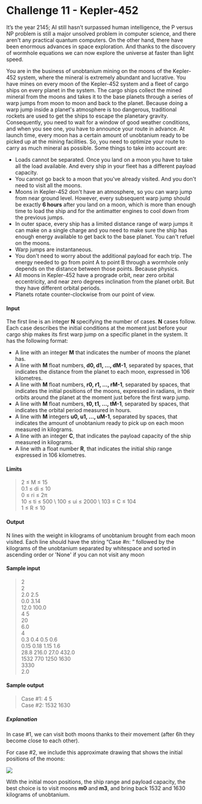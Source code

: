 # Challenge 11 - Kepler-452

It’s the year 2145; AI still hasn’t surpassed human intelligence, the P versus NP problem is still a major unsolved problem in computer science, and there aren't any practical quantum computers. On the other hand, there have been enormous advances in space exploration. And thanks to the discovery of wormhole equations we can now explore the universe at faster than light speed.

You are in the business of unobtanium mining on the moons of the Kepler-452 system, where the mineral is extremely abundant and lucrative. You have mines on every moon of the Kepler-452 system and a fleet of cargo ships on every planet in the system. The cargo ships collect the mined mineral from the moons and takes it to the base planets through a series of warp jumps from moon to moon and back to the planet. Because doing a warp jump inside a planet's atmosphere is too dangerous, traditional rockets are used to get the ships to escape the planetary gravity. Consequently, you need to wait for a window of good weather conditions, and when you see one, you have to announce your route in advance. At launch time, every moon has a certain amount of unobtanium ready to be picked up at the mining facilities. So, you need to optimize your route to carry as much mineral as possible. Some things to take into account are:

* Loads cannot be separated. Once you land on a moon you have to take all the load available. And every ship in your fleet has a different payload capacity.
* You cannot go back to a moon that you've already visited. And you don't need to visit all the moons.
* Moons in Kepler-452 don't have an atmosphere, so you can warp jump from near ground level. However, every subsequent warp jump should be exactly **6 hours** after you land on a moon, which is more than enough time to load the ship and for the antimatter engines to cool down from the previous jumps.
* In outer space, every ship has a limited distance range of warp jumps it can make on a single charge and you need to make sure the ship has enough energy available to get back to the base planet. You can't refuel on the moons.
* Warp jumps are instantaneous.
* You don't need to worry about the additional payload for each trip. The energy needed to go from point A to point B through a wormhole only depends on the distance between those points. Because physics.
* All moons in Kepler-452 have a prograde orbit, near zero orbital eccentricity, and near zero degrees inclination from the planet orbit. But they have different orbital periods.
* Planets rotate counter-clockwise from our point of view.

#### Input
The first line is an integer **N** specifying the number of cases. **N** cases follow. Each case describes the initial conditions at the moment just before your cargo ship makes its first warp jump on a specific planet in the system. It has the following format:

* A line with an integer **M** that indicates the number of moons the planet has.
* A line with **M** float numbers, **d0, d1, …, dM-1**, separated by spaces, that indicates the distance from the planet to each moon, expressed in 106 kilometres.
* A line with **M** float numbers, **r0, r1, …, rM-1**, separated by spaces, that indicates the initial positions of the moons, expressed in radians, in their orbits around the planet at the moment just before the first warp jump.
* A line with **M** float numbers, **t0, t1, …, tM-1**, separated by spaces, that indicates the orbital period measured in hours.
* A line with **M** integers **u0, u1, …, uM-1**, separated by spaces, that indicates the amount of unobtanium ready to pick up on each moon measured in kilograms.
* A line with an integer **C**, that indicates the payload capacity of the ship measured in kilograms.
* A line with a float number **R**, that indicates the initial ship range expressed in 106 kilometres.

#### Limits
> 2 ≤ M ≤ 15 \
> 0.1 ≤ di ≤ 10 \
> 0 ≤ ri ≤ 2π \
> 10 ≤ ti ≤ 500 \ 
> 100 ≤ ui ≤ 2000 \ 
> 103 ≤ C ≤ 104 \
> 1 ≤ R ≤ 10

#### Output
N lines with the weight in kilograms of unobtanium brought from each moon visited. Each line should have the string “Case #n: ” followed by the kilograms of the unobtanium separated by whitespace and sorted in ascending order or 'None' if you can not visit any moon

#### Sample input

> 2 \
> 2 \
> 2.0 2.5 \
> 0.0 3.14 \
> 12.0 100.0 \
> 4 5 \
> 20 \
> 6.0 \
> 4 \
> 0.3 0.4 0.5 0.6 \
> 0.15 0.18 1.15 1.6 \
> 28.8 216.0 27.0 432.0 \
> 1532 770 1250 1630 \
> 3330 \
> 2.0

#### Sample output
> Case #1: 4 5 \
> Case #2: 1532 1630

##### Explanation
In case #1, we can visit both moons thanks to their movement (after 6h they become close to each other).

For case #2, we include this approximate drawing that shows the initial positions of the moons:

![](https://contest.tuenti.net/resources/img/kepler.png)

With the initial moon positions, the ship range and payload capacity, the best choice is to visit moons **m0** and **m3**, and bring back 1532 and 1630 kilograms of unobtanium.